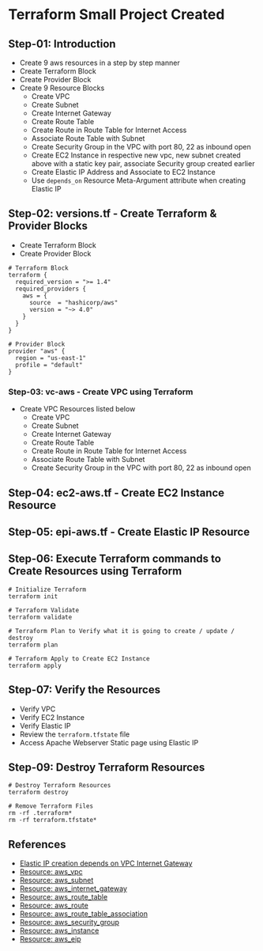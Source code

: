 # Terraform Small Project Created

## Step-01: Introduction
- Create 9 aws resources in a step by step manner
- Create Terraform Block
- Create Provider Block
- Create 9 Resource Blocks
  - Create VPC
  - Create Subnet
  - Create Internet Gateway
  - Create Route Table
  - Create Route in Route Table for Internet Access
  - Associate Route Table with Subnet
  - Create Security Group in the VPC with port 80, 22 as inbound open
  - Create EC2 Instance in respective new vpc, new subnet created above with a static key pair, associate Security group created earlier
  - Create Elastic IP Address and Associate to EC2 Instance
  - Use `depends_on` Resource Meta-Argument attribute when creating Elastic IP  


## Step-02: versions.tf - Create Terraform & Provider Blocks 
- Create Terraform Block
- Create Provider Block
```
# Terraform Block
terraform {
  required_version = ">= 1.4" 
  required_providers {
    aws = {
      source  = "hashicorp/aws"
      version = "~> 4.0"
    }
  }
}

# Provider Block
provider "aws" {
  region = "us-east-1"
  profile = "default"
}
```
### Step-03: vc-aws - Create VPC using Terraform
- Create VPC Resources listed below  
  - Create VPC
  - Create Subnet
  - Create Internet Gateway
  - Create Route Table
  - Create Route in Route Table for Internet Access
  - Associate Route Table with Subnet
  - Create Security Group in the VPC with port 80, 22 as inbound open


## Step-04: ec2-aws.tf - Create EC2 Instance Resource

## Step-05: epi-aws.tf - Create Elastic IP Resource

## Step-06: Execute Terraform commands to Create Resources using Terraform
```
# Initialize Terraform
terraform init

# Terraform Validate
terraform validate

# Terraform Plan to Verify what it is going to create / update / destroy
terraform plan

# Terraform Apply to Create EC2 Instance
terraform apply 
```

## Step-07: Verify the Resources
- Verify VPC
- Verify EC2 Instance
- Verify Elastic IP
- Review the `terraform.tfstate` file
- Access Apache Webserver Static page using Elastic IP

## Step-09: Destroy Terraform Resources
```
# Destroy Terraform Resources
terraform destroy

# Remove Terraform Files
rm -rf .terraform*
rm -rf terraform.tfstate*
```


## References 
- [Elastic IP creation depends on VPC Internet Gateway](https://registry.terraform.io/providers/hashicorp/aws/latest/docs/resources/eip)
- [Resource: aws_vpc](https://registry.terraform.io/providers/hashicorp/aws/latest/docs/resources/vpc)
- [Resource: aws_subnet](https://registry.terraform.io/providers/hashicorp/aws/latest/docs/resources/subnet)
- [Resource: aws_internet_gateway](https://registry.terraform.io/providers/hashicorp/aws/latest/docs/resources/internet_gateway)
- [Resource: aws_route_table](https://registry.terraform.io/providers/hashicorp/aws/latest/docs/resources/route_table)
- [Resource: aws_route](https://registry.terraform.io/providers/hashicorp/aws/latest/docs/resources/route)
- [Resource: aws_route_table_association](https://registry.terraform.io/providers/hashicorp/aws/latest/docs/resources/route_table_association)
- [Resource: aws_security_group](https://registry.terraform.io/providers/hashicorp/aws/latest/docs/resources/security_group)
- [Resource: aws_instance](https://registry.terraform.io/providers/hashicorp/aws/latest/docs/resources/instance)
- [Resource: aws_eip](https://registry.terraform.io/providers/hashicorp/aws/latest/docs/resources/eip)